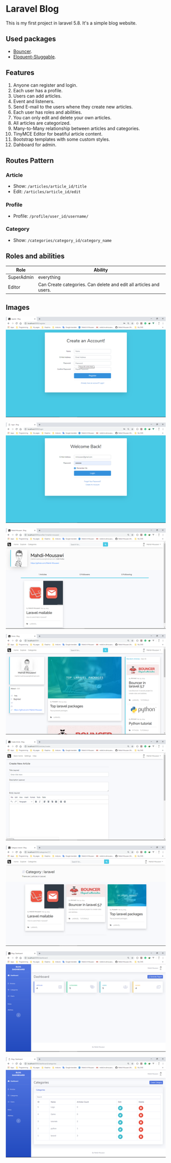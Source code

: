 # Laravel Blog 
This is my first project in laravel 5.8. It's a simple blog website.
## Used packages
* [Bouncer](https://github.com/JosephSilber/bouncer).
* [Eloquent-Sluggable](https://github.com/cviebrock/eloquent-sluggable).

## Features
1. Anyone can register and login.
2. Each user has a profile.
3. Users can add articles.
4. Event and listeners.
5. Send E-mail to the users whene they create new articles.
6. Each user has roles and abilities.
7. You can only edit and delete your own articles.
8. All articles are categorized.
9. Many-to-Many relationship between articles and categories.
10. TinyMCE Editor for beatiful article content.
11. Bootstrap templates with some custom styles.
12. Dahboard for admin.

## Routes Pattern
### Article
- Show: `/articles/article_id/title`
- Edit: `/articles/article_id/edit`

### Profile
- Profile: `/profile/user_id/username/`

### Category
- Show: `/categories/category_id/category_name`

## Roles and abilities
Role | Ability
------------ | -------------
SuperAdmin | everything
Editor | Can Create categories. Can delete and edit all articles and users.

## Images
![Register](Docs/images/Register.png)

![Login](Docs/images/Login.png)

![Profile](Docs/images/Profile.png)

![Home](Docs/images/Home.png)

![Create](Docs/images/Create.png)

![Category](Docs/images/Category.png)

![Dashboard](Docs/images/Dashboard.png)

![Categories](Docs/images/Categories.png)









